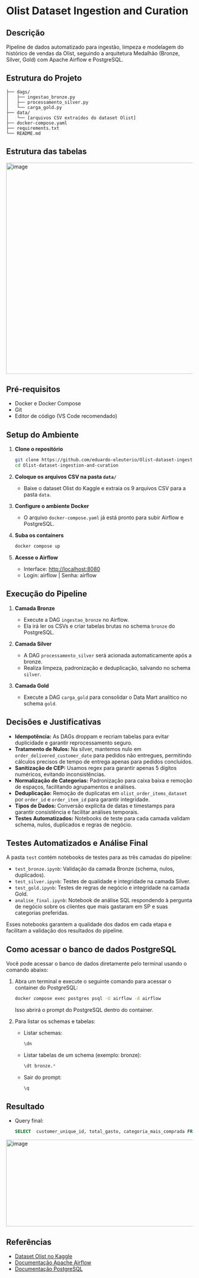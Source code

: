 # Olist Dataset Ingestion and Curation

## Descrição

Pipeline de dados automatizado para ingestão, limpeza e modelagem do histórico de vendas da Olist, seguindo a arquitetura Medalhão (Bronze, Silver, Gold) com Apache Airflow e PostgreSQL.

## Estrutura do Projeto

```
├── dags/
│   ├── ingestao_bronze.py
│   ├── processamento_silver.py
│   └── carga_gold.py
├── data/
│   └── [arquivos CSV extraídos do dataset Olist]
├── docker-compose.yaml
├── requirements.txt
└── README.md
```
## Estrutura das tabelas 

<img width="820" height="570" alt="image" src="https://github.com/user-attachments/assets/4d3bd242-82c3-4760-b40f-075f96443249" />

## Pré-requisitos

- Docker e Docker Compose
- Git
- Editor de código (VS Code recomendado)

## Setup do Ambiente

1. **Clone o repositório**
   ```bash
   git clone https://github.com/eduardo-eleuterio/Olist-dataset-ingestion-and-curation.git
   cd Olist-dataset-ingestion-and-curation
   ```

2. **Coloque os arquivos CSV na pasta `data/`**
   - Baixe o dataset Olist do Kaggle e extraia os 9 arquivos CSV para a pasta `data`.

3. **Configure o ambiente Docker**
   - O arquivo `docker-compose.yaml` já está pronto para subir Airflow e PostgreSQL.
  
4. **Suba os containers**
   ```bash
   docker compose up
   ```

5. **Acesse o Airflow**
   - Interface: [http://localhost:8080](http://localhost:8080)
   - Login: airflow | Senha: airflow

## Execução do Pipeline

1. **Camada Bronze**
   - Execute a DAG `ingestao_bronze` no Airflow.
   - Ela irá ler os CSVs e criar tabelas brutas no schema `bronze` do PostgreSQL.

2. **Camada Silver**
   - A DAG `processamento_silver` será acionada automaticamente após a bronze.
   - Realiza limpeza, padronização e deduplicação, salvando no schema `silver`.

3. **Camada Gold**
   - Execute a DAG `carga_gold` para consolidar o Data Mart analítico no schema `gold`.

## Decisões e Justificativas

- **Idempotência:** As DAGs droppam e recriam tabelas para evitar duplicidade e garantir reprocessamento seguro.
- **Tratamento de Nulos:** Na silver, mantemos nulo em `order_delivered_customer_date` para pedidos não entregues, permitindo cálculos precisos de tempo de entrega apenas para pedidos concluídos.
- **Sanitização de CEP:** Usamos regex para garantir apenas 5 dígitos numéricos, evitando inconsistências.
- **Normalização de Categorias:** Padronização para caixa baixa e remoção de espaços, facilitando agrupamentos e análises.
- **Deduplicação:** Remoção de duplicatas em `olist_order_items_dataset` por `order_id` e `order_item_id` para garantir integridade.
- **Tipos de Dados:** Conversão explícita de datas e timestamps para garantir consistência e facilitar análises temporais.
- **Testes Automatizados:** Notebooks de teste para cada camada validam schema, nulos, duplicados e regras de negócio.

## Testes Automatizados e Análise Final

A pasta `test` contém notebooks de testes para as três camadas do pipeline:

- `test_bronze.ipynb`: Validação da camada Bronze (schema, nulos, duplicados).
- `test_silver.ipynb`: Testes de qualidade e integridade na camada Silver.
- `test_gold.ipynb`: Testes de regras de negócio e integridade na camada Gold.
- `analise_final.ipynb`: Notebook de análise SQL respondendo à pergunta de negócio sobre os clientes que mais gastaram em SP e suas categorias preferidas.

Esses notebooks garantem a qualidade dos dados em cada etapa e facilitam a validação dos resultados do pipeline.

## Como acessar o banco de dados PostgreSQL

Você pode acessar o banco de dados diretamente pelo terminal usando o comando abaixo:

1. Abra um terminal e execute o seguinte comando para acessar o container do PostgreSQL:
    ```bash
    docker compose exec postgres psql -U airflow -d airflow
    ```
    Isso abrirá o prompt do PostgreSQL dentro do container.

2. Para listar os schemas e tabelas:
    - Listar schemas:
       ```sql
       \dn
       ```
    - Listar tabelas de um schema (exemplo: bronze):
       ```sql
       \dt bronze.*
       ```
    - Sair do prompt:
       ```sql
       \q
       ```

## Resultado 
   - Query final:
       ```sql
       SELECT  customer_unique_id, total_gasto, categoria_mais_comprada FROM gold.dm_vendas_clientes WHERE estado_cliente = 'SP' ORDER BY total_gasto DESC LIMIT 10;
       ```
  <img width="566" height="234" alt="image" src="https://github.com/user-attachments/assets/ac856f4c-532d-488f-ba7c-e55e7f0da0a0" />


## Referências

- [Dataset Olist no Kaggle](https://www.kaggle.com/datasets/olistbr/brazilian-ecommerce)
- [Documentação Apache Airflow](https://airflow.apache.org/docs/)
- [Documentação PostgreSQL](https://www.postgresql.org/docs/)
